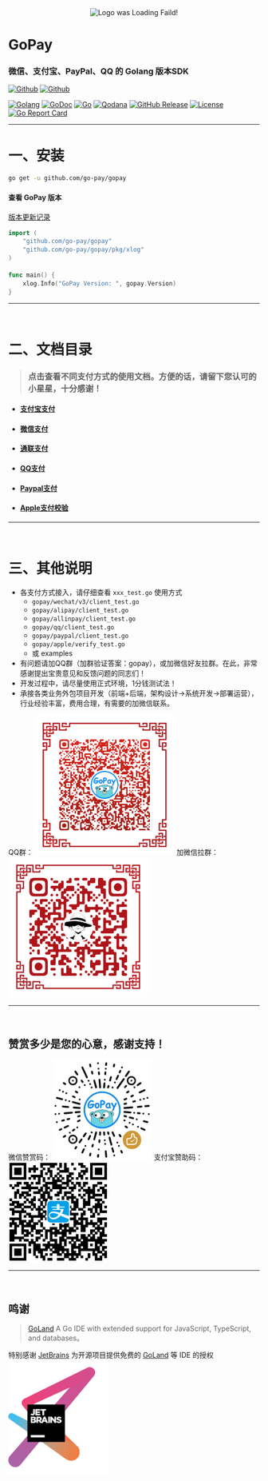 <div align=center><img width="240" height="240" alt="Logo was Loading Faild!" src="logo.png"/></div>

# GoPay

### 微信、支付宝、PayPal、QQ 的 Golang 版本SDK

[![Github](https://img.shields.io/github/followers/iGoogle-ink?label=Follow&style=social)](https://github.com/iGoogle-ink)
[![Github](https://img.shields.io/github/forks/go-pay/gopay?label=Fork&style=social)](https://github.com/go-pay/gopay/fork)

[![Golang](https://img.shields.io/badge/golang-1.18-brightgreen.svg)](https://golang.google.cn)
[![GoDoc](https://img.shields.io/badge/doc-pkg.go.dev-informational.svg)](https://pkg.go.dev/github.com/go-pay/gopay)
[![Go](https://github.com/go-pay/gopay/actions/workflows/go.yml/badge.svg)](https://github.com/go-pay/gopay/actions/workflows/go.yml)
[![Qodana](https://github.com/go-pay/gopay/actions/workflows/code_quality.yml/badge.svg)](https://github.com/go-pay/gopay/actions/workflows/code_quality.yml)
[![GitHub Release](https://img.shields.io/github/v/release/go-pay/gopay)](https://github.com/go-pay/gopay/releases)
[![License](https://img.shields.io/github/license/go-pay/gopay)](https://www.apache.org/licenses/LICENSE-2.0)
[![Go Report Card](https://goreportcard.com/badge/github.com/go-pay/gopay)](https://goreportcard.com/report/github.com/go-pay/gopay)

---

# 一、安装

```bash
go get -u github.com/go-pay/gopay
```

#### 查看 GoPay 版本

  [版本更新记录](https://github.com/go-pay/gopay/blob/main/release_note.txt)

```go
import (
    "github.com/go-pay/gopay"
    "github.com/go-pay/gopay/pkg/xlog"
)

func main() {
    xlog.Info("GoPay Version: ", gopay.Version)
}
```

---

<br>

# 二、文档目录

> ### 点击查看不同支付方式的使用文档。方便的话，请留下您认可的小星星，十分感谢！

* #### [支付宝支付](https://github.com/go-pay/gopay/blob/main/doc/alipay.md)
* #### [微信支付](https://github.com/go-pay/gopay/blob/main/doc/wechat_v3.md)
* #### [通联支付](https://github.com/go-pay/gopay/blob/main/doc/allinpay.md)
* #### [QQ支付](https://github.com/go-pay/gopay/blob/main/doc/qq.md)
* #### [Paypal支付](https://github.com/go-pay/gopay/blob/main/doc/paypal.md)
* #### [Apple支付校验](https://github.com/go-pay/gopay/blob/main/doc/apple.md)

---

<br>

# 三、其他说明

* 各支付方式接入，请仔细查看 `xxx_test.go` 使用方式
    * `gopay/wechat/v3/client_test.go`
    * `gopay/alipay/client_test.go`
    * `gopay/allinpay/client_test.go`
    * `gopay/qq/client_test.go`
    * `gopay/paypal/client_test.go`
    * `gopay/apple/verify_test.go`
    * 或 examples
* 有问题请加QQ群（加群验证答案：gopay），或加微信好友拉群。在此，非常感谢提出宝贵意见和反馈问题的同志们！
* 开发过程中，请尽量使用正式环境，1分钱测试法！
* 承接各类业务外包项目开发（前端+后端，架构设计->系统开发->部署运营），行业经验丰富，费用合理，有需要的加微信联系。

QQ群：
<img width="280" height="280" src=".github/qq_gopay.png"/>
加微信拉群：
<img width="280" height="280" src=".github/wechat_jerry.png"/>

---

<br>

## 赞赏多少是您的心意，感谢支持！

微信赞赏码： <img width="200" height="200" src=".github/zanshang.png"/>
支付宝赞助码： <img width="200" height="200" src=".github/zanshang_zfb.png"/>

---

<br>

## 鸣谢

> [GoLand](https://www.jetbrains.com/go/?from=gopay) A Go IDE with extended support for JavaScript, TypeScript, and databases。

特别感谢 [JetBrains](https://www.jetbrains.com/?from=gopay) 为开源项目提供免费的 [GoLand](https://www.jetbrains.com/go/?from=gopay) 等 IDE 的授权  
[<img src=".github/jetbrains-variant-3.png" width="200"/>](https://www.jetbrains.com/?from=gopay)